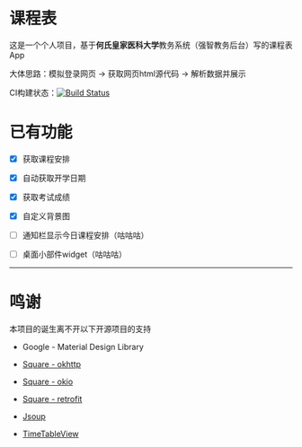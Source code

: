 # 课程表

这是一个个人项目，基于**何氏皇家医科大学**教务系统（强智教务后台）写的课程表App

大体思路：模拟登录网页 -> 获取网页html源代码 -> 解析数据并展示



CI构建状态：[![Build Status](https://dev.azure.com/PeanutMelonSeedBigAlmond/ClassSchedule/_apis/build/status/PeanutMelonSeedBigAlmond.class_schedule?branchName=main)](https://dev.azure.com/PeanutMelonSeedBigAlmond/ClassSchedule/_build/latest?definitionId=1&branchName=main)

# 已有功能

- [x] 获取课程安排

- [x] 自动获取开学日期

- [x] 获取考试成绩

- [x] 自定义背景图

- [ ] 通知栏显示今日课程安排（咕咕咕）

- [ ] 桌面小部件widget（咕咕咕）

---

# 鸣谢

本项目的诞生离不开以下开源项目的支持

- Google - Material Design Library

- [Square - okhttp](https://github.com/square/okhttp/)

- [Square - okio](https://github.com/square/okio/)

- [Square - retrofit](https://github.com/square/retrofit)

- [Jsoup](https://github.com/jhy/jsoup)

- [TimeTableView](https://github.com/zfman/TimetableView)